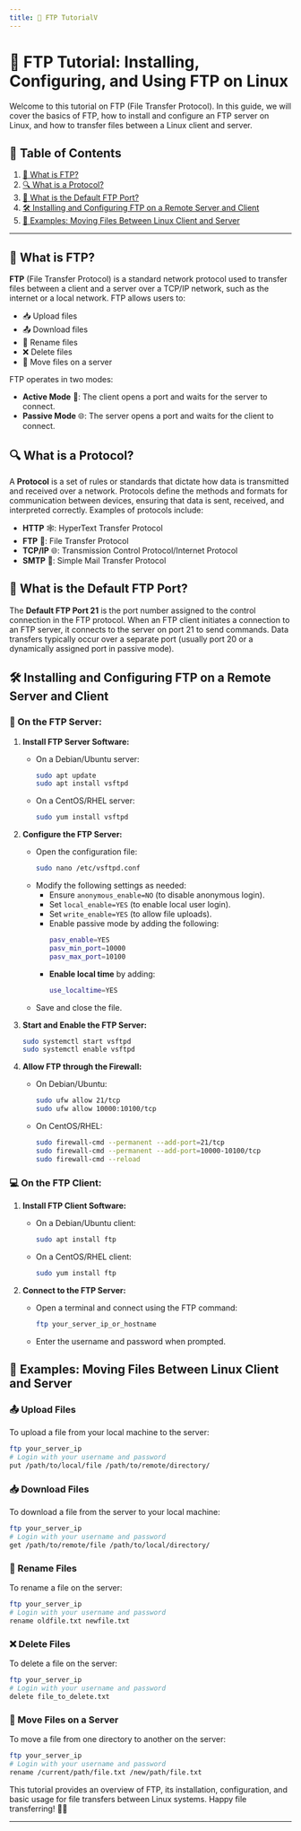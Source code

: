 ```yaml
---
title: 📂 FTP TutorialV
---
```


# 📂 FTP Tutorial: Installing, Configuring, and Using FTP on Linux

Welcome to this tutorial on FTP (File Transfer Protocol). In this guide, we will cover the basics of FTP, how to install and configure an FTP server on Linux, and how to transfer files between a Linux client and server.

## 📑 Table of Contents

1. [📄 What is FTP?](#-what-is-ftp)
2. [🔍 What is a Protocol?](#-what-is-a-protocol)
3. [🔢 What is the Default FTP Port?](#-what-is-the-default-ftp-port)
4. [🛠️ Installing and Configuring FTP on a Remote Server and Client](#-installing-and-configuring-ftp-on-a-remote-server-and-client)
5. [📁 Examples: Moving Files Between Linux Client and Server](#-examples-moving-files-between-linux-client-and-server)

---

## 📄 What is FTP?

**FTP** (File Transfer Protocol) is a standard network protocol used to transfer files between a client and a server over a TCP/IP network, such as the internet or a local network. FTP allows users to:

- 📥 Upload files
- 📤 Download files
- 📝 Rename files
- ❌ Delete files
- 📂 Move files on a server

FTP operates in two modes:

- **Active Mode** 📶: The client opens a port and waits for the server to connect.
- **Passive Mode** 🌐: The server opens a port and waits for the client to connect.

## 🔍 What is a Protocol?

A **Protocol** is a set of rules or standards that dictate how data is transmitted and received over a network. Protocols define the methods and formats for communication between devices, ensuring that data is sent, received, and interpreted correctly. Examples of protocols include:

- **HTTP** 🕸️: HyperText Transfer Protocol
- **FTP** 📂: File Transfer Protocol
- **TCP/IP** 🌐: Transmission Control Protocol/Internet Protocol
- **SMTP** 📧: Simple Mail Transfer Protocol

## 🔢 What is the Default FTP Port?

The **Default FTP Port 21** is the port number assigned to the control connection in the FTP protocol. When an FTP client initiates a connection to an FTP server, it connects to the server on port 21 to send commands. Data transfers typically occur over a separate port (usually port 20 or a dynamically assigned port in passive mode).

## 🛠️ Installing and Configuring FTP on a Remote Server and Client

### 📡 On the FTP Server:

1. **Install FTP Server Software:**

   - On a Debian/Ubuntu server:
     ```bash
     sudo apt update
     sudo apt install vsftpd
     ```
   - On a CentOS/RHEL server:
     ```bash
     sudo yum install vsftpd
     ```

2. **Configure the FTP Server:**

   - Open the configuration file:
     ```bash
     sudo nano /etc/vsftpd.conf
     ```
   - Modify the following settings as needed:
     - Ensure `anonymous_enable=NO` (to disable anonymous login).
     - Set `local_enable=YES` (to enable local user login).
     - Set `write_enable=YES` (to allow file uploads).
     - Enable passive mode by adding the following:
       ```bash
       pasv_enable=YES
       pasv_min_port=10000
       pasv_max_port=10100
       ```
     - **Enable local time** by adding:
       ```bash
       use_localtime=YES
       ```
   - Save and close the file.

3. **Start and Enable the FTP Server:**

   ```bash
   sudo systemctl start vsftpd
   sudo systemctl enable vsftpd
   ```

4. **Allow FTP through the Firewall:**
   - On Debian/Ubuntu:
     ```bash
     sudo ufw allow 21/tcp
     sudo ufw allow 10000:10100/tcp
     ```
   - On CentOS/RHEL:
     ```bash
     sudo firewall-cmd --permanent --add-port=21/tcp
     sudo firewall-cmd --permanent --add-port=10000-10100/tcp
     sudo firewall-cmd --reload
     ```

### 💻 On the FTP Client:

1. **Install FTP Client Software:**

   - On a Debian/Ubuntu client:
     ```bash
     sudo apt install ftp
     ```
   - On a CentOS/RHEL client:
     ```bash
     sudo yum install ftp
     ```

2. **Connect to the FTP Server:**
   - Open a terminal and connect using the FTP command:
     ```bash
     ftp your_server_ip_or_hostname
     ```
   - Enter the username and password when prompted.

## 📁 Examples: Moving Files Between Linux Client and Server

### 📤 Upload Files

To upload a file from your local machine to the server:

```bash
ftp your_server_ip
# Login with your username and password
put /path/to/local/file /path/to/remote/directory/
```

### 📥 Download Files

To download a file from the server to your local machine:

```bash
ftp your_server_ip
# Login with your username and password
get /path/to/remote/file /path/to/local/directory/
```

### 📝 Rename Files

To rename a file on the server:

```bash
ftp your_server_ip
# Login with your username and password
rename oldfile.txt newfile.txt
```

### ❌ Delete Files

To delete a file on the server:

```bash
ftp your_server_ip
# Login with your username and password
delete file_to_delete.txt
```

### 📂 Move Files on a Server

To move a file from one directory to another on the server:

```bash
ftp your_server_ip
# Login with your username and password
rename /current/path/file.txt /new/path/file.txt
```

This tutorial provides an overview of FTP, its installation, configuration, and basic usage for file transfers between Linux systems. Happy file transferring! 📂🚀

---
